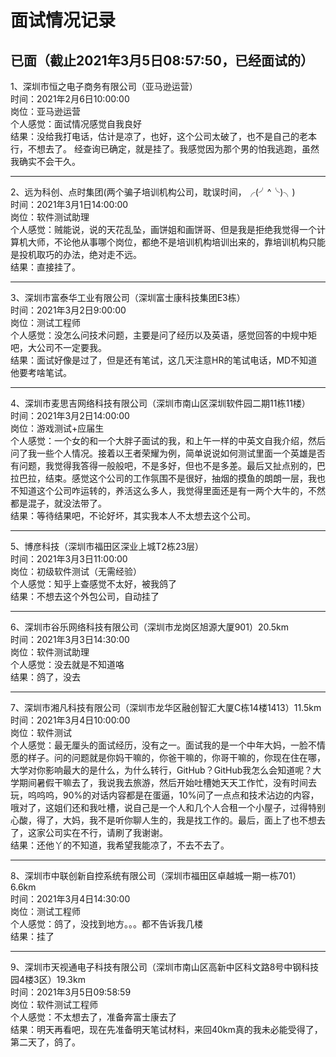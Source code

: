 # 面试情况记录
## 已面（截止2021年3月5日08:57:50，已经面试的）

1、深圳市恒之电子商务有限公司（亚马逊运营）<br/>
时间：2021年2月6日10:00:00<br/>
岗位：亚马逊运营<br/>
个人感觉：面试情况感觉自我良好<br/>
结果：没给我打电话，估计是凉了，也好，这个公司太破了，也不是自己的老本行，不想去了。
			经查询已确定，就是挂了。我感觉因为那个男的怕我逃跑，虽然我确实不会干久。
***
2、远为科创、点时集团(两个骗子培训机构公司，耽误时间，╭(╯^╰)╮)<br/>
时间：2021年3月1日14:00:00<br/>
岗位：软件测试助理<br/>
个人感觉：贼能说，说的天花乱坠，画饼姐和画饼哥、但是我是拒绝我觉得一个计算机大师，不论他从事哪个岗位，都绝不是培训机构培训出来的，靠培训机构只能是投机取巧的办法，绝对走不远。<br/>
结果：直接挂了。
***
3、深圳市富泰华工业有限公司（深圳富士康科技集团E3栋）<br/>
时间：2021年3月2日9:00:00<br/>
岗位：测试工程师<br/>
个人感觉：没怎么问技术问题，主要是问了经历以及英语，感觉回答的中规中矩吧，大公司不一定要我。<br/>
结果：面试好像是过了，但是还有笔试，这几天注意HR的笔试电话，MD不知道他要考啥笔试。
***
4、深圳市麦思吉网络科技有限公司（深圳市南山区深圳软件园二期11栋11楼）<br/>
时间：2021年3月2日14:00:00<br/>
岗位：游戏测试+应届生<br/>
个人感觉：一个女的和一个大胖子面试的我，和上午一样的中英文自我介绍，然后问了我一些个人情况。接着以王者荣耀为例，简单说说如何测试里面一个英雄是否有问题，我觉得我答得一般般吧，不是多好，但也不是多差。最后又扯点别的，巴拉巴拉，结束。感觉这个公司的工作氛围不是很好，抽烟的摸鱼的朗朗一层，我也不知道这个公司咋运转的，养活这么多人，我觉得里面还是有一两个大牛的，不然都是混子，就没法带了。<br/>
结果：等待结果吧，不论好坏，其实我本人不太想去这个公司。
***
5、博彦科技（深圳市福田区深业上城T2栋23层）<br/>
时间：2021年3月3日11:00:00<br/>
岗位：初级软件测试（无需经验）<br/>
个人感觉：知乎上查感觉不太好，被我鸽了<br/>
结果：不想去这个外包公司，自动挂了
***
6、深圳市谷乐网络科技有限公司（深圳市龙岗区旭源大厦901）20.5km<br/>
时间：2021年3月3日14:30:00<br/>
岗位：软件测试助理<br/>
个人感觉：没去就是不知道咯<br/>
结果：鸽了，没去
***
7、深圳市湘凡科技有限公司（深圳市龙华区融创智汇大厦C栋14楼1413）11.5km<br/>
时间：2021年3月4日10:00:00<br/>
岗位：软件测试<br/>
个人感觉：最无厘头的面试经历，没有之一。面试我的是一个中年大妈，一脸不情愿的样子。问的问题就是你妈干嘛的，你爸干嘛的，你哥干嘛的，你现在住在哪，大学对你影响最大的是什么，为什么转行，GitHub？GitHub我怎么会知道呢？大学期间暑假干嘛去了，我说我去旅游，然后开始吐槽她天天工作忙，没有时间去玩，呜呜呜，90%的对话内容都是在蛋逼，10%问了一点点和技术沾边的内容，哦对了，这姐们还和我吐槽，说自己是一个人和几个人合租一个小屋子，过得特别心酸，得了，大妈，我不是听你聊人生的，我是找工作的。最后，面上了也不想去了，这家公司实在不行，请刷了我谢谢。<br/>
结果：还他丫的不知道，我希望我能凉了，不去不去了。
***
8、深圳市中联创新自控系统有限公司（深圳市福田区卓越城一期一栋701）6.6km<br/>
时间：2021年3月4日14:30:00<br/>
岗位：测试工程师<br/>
个人感觉：鸽了，没找到地方。。。都不告诉我几楼<br/>
结果：挂了
***
9、深圳市天视通电子科技有限公司（深圳市南山区高新中区科文路8号中钢科技园4楼3区）19.3km<br/>
时间：2021年3月5日09:58:59<br/>
岗位：软件测试工程师<br/>
个人感觉：不太想去了，准备奔富士康去了<br/>
结果：明天再看吧，现在先准备明天笔试材料，来回40km真的我未必能受得了，第二天了，鸽了。
